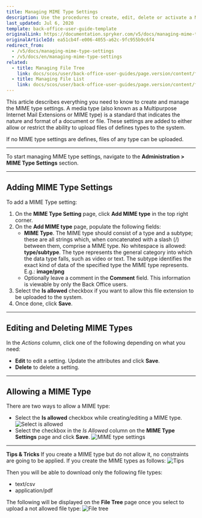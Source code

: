 ```yaml
---
title: Managing MIME Type Settings
description: Use the procedures to create, edit, delete or activate a MIME type in the Back Office.
last_updated: Jul 6, 2020
template: back-office-user-guide-template
originalLink: https://documentation.spryker.com/v5/docs/managing-mime-type-settings
originalArticleId: ea51cb4f-e006-4055-a62c-9fc955b9c6f4
redirect_from:
  - /v5/docs/managing-mime-type-settings
  - /v5/docs/en/managing-mime-type-settings
related:
  - title: Managing File Tree
    link: docs/scos/user/back-office-user-guides/page.version/content/file-manager/managing-file-tree.html
  - title: Managing File List
    link: docs/scos/user/back-office-user-guides/page.version/content/file-manager/managing-file-list.html
---
```


This article describes everything you need to know to create and manage the MIME type settings.
A media type (also known as a Multipurpose Internet Mail Extensions or MIME type) is a standard that indicates the nature and format of a document or file. These settings are added to either allow or restrict the ability to upload files of defines types to the system.

If no MIME type settings are defines, files of any type can be uploaded.
***
To start managing MIME type settings, navigate to the **Administration > MIME Type Settings** section.
***
## Adding MIME Type Settings
To add a MIME Type setting:
1. On the **MIME Type Setting** page, click **Add MIME type** in the top right corner. 
2. On the **Add MIME type** page, populate the following fields:
    * **MIME Type**. The MIME type should consist of a type and a subtype; these are all strings which, when concatenated with a slash (/) between them, comprise a MIME type. No whitespace is allowed: **type/subtype**. The type represents the general category into which the data type falls, such as video or text. The subtype identifies the exact kind of data of the specified type the MIME type represents. E.g.: **image/png**
    * Optionally leave a comment in the **Comment** field. This information is viewable by only the Back Office users.
3. Select the **Is allowed** checkbox if you want to allow this file extension to be uploaded to the system.
4. Once done, click **Save**.
***
## Editing and Deleting MIME Types
In the _Actions_ column, click one of the following depending on what you need:
* **Edit** to edit a setting. Update the attributes and click **Save**.
* **Delete** to delete a setting.
***
## Allowing a MIME Type
There are two ways to allow a MIME type:

* Select the **Is allowed** checkbox while creating/editing a MIME type.
    ![Select is allowed](https://spryker.s3.eu-central-1.amazonaws.com/docs/User+Guides/Back+Office+User+Guides/File+Manager/Managing+MIME+Type+Settings/allowing-mime-type.gif)
* Select the checkbox in the _Is Allowed_ column on the **MIME Type Settings** page and click **Save**.
    ![MIME type settings](https://spryker.s3.eu-central-1.amazonaws.com/docs/User+Guides/Back+Office+User+Guides/File+Manager/Managing+MIME+Type+Settings/mime-type-settings.gif)
***
**Tips & Tricks**
If you create a MIME type but do not allow it, no constraints are going to be applied. 
If you create the MIME types as follows:
![Tips](https://spryker.s3.eu-central-1.amazonaws.com/docs/User+Guides/Back+Office+User+Guides/File+Manager/Managing+MIME+Type+Settings/tips-one.png) 

Then you will be able to download only the following file types:
* text/csv 
* application/pdf

The following will be displayed on the **File Tree** page once you select to upload a not allowed file type: 
![File tree](https://spryker.s3.eu-central-1.amazonaws.com/docs/User+Guides/Back+Office+User+Guides/File+Manager/Managing+MIME+Type+Settings/file-tree.png)


